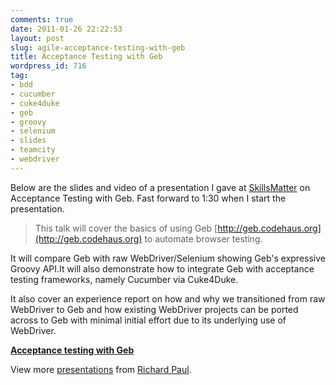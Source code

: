 ```yaml
---
comments: true
date: 2011-01-26 22:22:53
layout: post
slug: agile-acceptance-testing-with-geb
title: Acceptance Testing with Geb
wordpress_id: 716
tag:
- bdd
- cucumber
- cuke4duke
- geb
- groovy
- selenium
- slides
- teamcity
- webdriver
---
```


Below are the slides and video of a presentation I gave at [SkillsMatter](http://skillsmatter.com/podcast/agile-testing/acceptance-testing-with-geb) on Acceptance Testing with Geb. Fast forward to 1:30 when I start the presentation.




> This talk will cover the basics of using Geb [http://geb.codehaus.org](http://geb.codehaus.org) to automate browser testing.  

It will compare Geb with raw WebDriver/Selenium showing Geb's expressive Groovy API.It will also demonstrate how to integrate Geb with acceptance testing frameworks, namely Cucumber via Cuke4Duke.  

  

It also cover an experience report on how and why we transitioned from raw WebDriver to Geb and how existing WebDriver projects can be ported across to Geb with minimal initial effort due to its underlying use of WebDriver.





**[Acceptance testing with Geb](http://www.slideshare.net/rapaul/acceptance-testing-with-geb)**

View more [presentations](http://www.slideshare.net/) from [Richard Paul](http://www.slideshare.net/rapaul).
